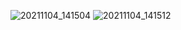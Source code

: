 ![20211104_141504](https://user-images.githubusercontent.com/89012983/140312350-072d9c70-0292-4fe6-8706-72af69c2d3a6.jpg)
![20211104_141512](https://user-images.githubusercontent.com/89012983/140312355-ccb120e7-d503-4f74-be4e-77d20d8458d9.jpg)
